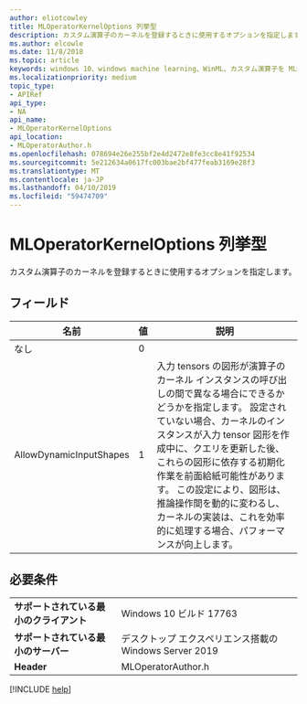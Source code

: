 ```yaml
---
author: eliotcowley
title: MLOperatorKernelOptions 列挙型
description: カスタム演算子のカーネルを登録するときに使用するオプションを指定します。
ms.author: elcowle
ms.date: 11/8/2018
ms.topic: article
keywords: windows 10、windows machine learning、WinML、カスタム演算子を MLOperatorKernelOptions
ms.localizationpriority: medium
topic_type:
- APIRef
api_type:
- NA
api_name:
- MLOperatorKernelOptions
api_location:
- MLOperatorAuthor.h
ms.openlocfilehash: 078694e26e255bf2e4d2472e8fe3cc8e41f92534
ms.sourcegitcommit: 5e212634a0617fc003bae2bf477feab3169e28f3
ms.translationtype: MT
ms.contentlocale: ja-JP
ms.lasthandoff: 04/10/2019
ms.locfileid: "59474709"
---
```

# <a name="mloperatorkerneloptions-enum"></a>MLOperatorKernelOptions 列挙型

カスタム演算子のカーネルを登録するときに使用するオプションを指定します。

## <a name="fields"></a>フィールド

| 名前 | 値 | 説明 |
|------|-------|-------------|
| なし | 0 | |
| AllowDynamicInputShapes | 1 | 入力 tensors の図形が演算子のカーネル インスタンスの呼び出しの間で異なる場合にできるかどうかを指定します。 設定されていない場合、カーネルのインスタンスが入力 tensor 図形を作成中に、クエリを更新した後、これらの図形に依存する初期化作業を前面給紙可能性があります。 この設定により、図形は、推論操作間を動的に変わるし、カーネルの実装は、これを効率的に処理する場合、パフォーマンスが向上します。 |

## <a name="requirements"></a>必要条件

| | |
|-|-|
| **サポートされている最小のクライアント** | Windows 10 ビルド 17763 |
| **サポートされている最小のサーバー** | デスクトップ エクスペリエンス搭載の Windows Server 2019 |
| **Header** | MLOperatorAuthor.h |

[!INCLUDE [help](../includes/get-help.md)]
